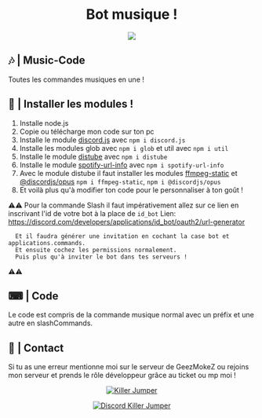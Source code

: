 <div align="center">
  <h1>Bot musique !</h1>
  <p>
      <img src="https://media.discordapp.net/attachments/823662921367158794/850320710181715978/unknown.png" target="_blank"/>
  </p>
</div>

## 🎶 | Music-Code

Toutes les commandes musiques en une !


## 📂 | Installer les modules !

1. Installe node.js
2. Copie ou télécharge mon code sur ton pc
3. Installe le module [discord.js](https://discord.js.org/#/) avec `npm i discord.js`
4. Installe les modules glob avec `npm i glob` et util avec `npm i util`
5. Installe le module [distube](https://www.npmjs.com/package/distube) avec `npm i distube`
6. Installe le module [spotify-url-info](https://www.npmjs.com/package/spotify-url-info) avec `npm i spotify-url-info`
6. Avec le module distube il faut installer les modules [ffmpeg-static](https://www.npmjs.com/package/ffmpeg-static) et [@discordjs/opus](https://www.npmjs.com/package/@discordjs/opus) `npm i ffmpeg-static`, `npm i @discordjs/opus`
7. Et voilà plus qu'à modifier ton code pour le personnaliser à ton goût !


⚠️⚠️ 
      Pour la commande Slash il faut impérativement allez sur ce lien en inscrivant l'id de votre bot à la place de `id_bot`
      Lien: https://discord.com/developers/applications/id_bot/oauth2/url-generator

      Et il faudra générer une invitation en cochant la case bot et applications.commands.
      Et ensuite cochez les permissions normalement.
      Puis plus qu'à inviter le bot dans tes serveurs !
⚠️⚠️


## ⌨ | Code

Le code est compris de la commande musique normal avec un préfix et une autre en slashCommands.


## 👥 | Contact

Si tu as une erreur mentionne moi sur le serveur de GeezMokeZ ou rejoins mon serveur et prends le rôle développeur grâce au ticket ou mp moi !

<div align="center">
  <p>
    <a href="https://www.youtube.com/channel/UCFJDHPs7eT60mR3WcqrzzAA" target="_blank"><img src="https://media.discordapp.net/attachments/823662921367158794/850311629710295060/killer_jumper_logo.jpg" alt="Killer Jumper"/></a>
  </p>
  <p>
    <a href="https://discord.gg/bZ6FP2WxsY" target="_blank"><img src="https://media.discordapp.net/attachments/823662921367158794/850313354479665152/unknown.png" alt="Discord Killer Jumper"/></a>
  </p>
</div>

